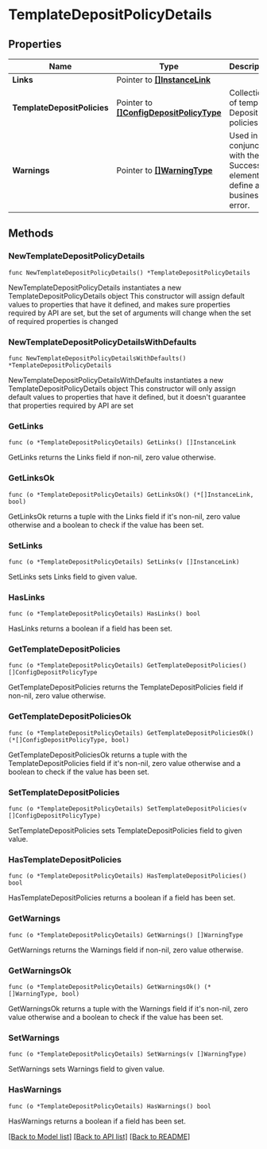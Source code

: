 # TemplateDepositPolicyDetails

## Properties

Name | Type | Description | Notes
------------ | ------------- | ------------- | -------------
**Links** | Pointer to [**[]InstanceLink**](InstanceLink.md) |  | [optional] 
**TemplateDepositPolicies** | Pointer to [**[]ConfigDepositPolicyType**](ConfigDepositPolicyType.md) | Collection of template Deposit policies. | [optional] 
**Warnings** | Pointer to [**[]WarningType**](WarningType.md) | Used in conjunction with the Success element to define a business error. | [optional] 

## Methods

### NewTemplateDepositPolicyDetails

`func NewTemplateDepositPolicyDetails() *TemplateDepositPolicyDetails`

NewTemplateDepositPolicyDetails instantiates a new TemplateDepositPolicyDetails object
This constructor will assign default values to properties that have it defined,
and makes sure properties required by API are set, but the set of arguments
will change when the set of required properties is changed

### NewTemplateDepositPolicyDetailsWithDefaults

`func NewTemplateDepositPolicyDetailsWithDefaults() *TemplateDepositPolicyDetails`

NewTemplateDepositPolicyDetailsWithDefaults instantiates a new TemplateDepositPolicyDetails object
This constructor will only assign default values to properties that have it defined,
but it doesn't guarantee that properties required by API are set

### GetLinks

`func (o *TemplateDepositPolicyDetails) GetLinks() []InstanceLink`

GetLinks returns the Links field if non-nil, zero value otherwise.

### GetLinksOk

`func (o *TemplateDepositPolicyDetails) GetLinksOk() (*[]InstanceLink, bool)`

GetLinksOk returns a tuple with the Links field if it's non-nil, zero value otherwise
and a boolean to check if the value has been set.

### SetLinks

`func (o *TemplateDepositPolicyDetails) SetLinks(v []InstanceLink)`

SetLinks sets Links field to given value.

### HasLinks

`func (o *TemplateDepositPolicyDetails) HasLinks() bool`

HasLinks returns a boolean if a field has been set.

### GetTemplateDepositPolicies

`func (o *TemplateDepositPolicyDetails) GetTemplateDepositPolicies() []ConfigDepositPolicyType`

GetTemplateDepositPolicies returns the TemplateDepositPolicies field if non-nil, zero value otherwise.

### GetTemplateDepositPoliciesOk

`func (o *TemplateDepositPolicyDetails) GetTemplateDepositPoliciesOk() (*[]ConfigDepositPolicyType, bool)`

GetTemplateDepositPoliciesOk returns a tuple with the TemplateDepositPolicies field if it's non-nil, zero value otherwise
and a boolean to check if the value has been set.

### SetTemplateDepositPolicies

`func (o *TemplateDepositPolicyDetails) SetTemplateDepositPolicies(v []ConfigDepositPolicyType)`

SetTemplateDepositPolicies sets TemplateDepositPolicies field to given value.

### HasTemplateDepositPolicies

`func (o *TemplateDepositPolicyDetails) HasTemplateDepositPolicies() bool`

HasTemplateDepositPolicies returns a boolean if a field has been set.

### GetWarnings

`func (o *TemplateDepositPolicyDetails) GetWarnings() []WarningType`

GetWarnings returns the Warnings field if non-nil, zero value otherwise.

### GetWarningsOk

`func (o *TemplateDepositPolicyDetails) GetWarningsOk() (*[]WarningType, bool)`

GetWarningsOk returns a tuple with the Warnings field if it's non-nil, zero value otherwise
and a boolean to check if the value has been set.

### SetWarnings

`func (o *TemplateDepositPolicyDetails) SetWarnings(v []WarningType)`

SetWarnings sets Warnings field to given value.

### HasWarnings

`func (o *TemplateDepositPolicyDetails) HasWarnings() bool`

HasWarnings returns a boolean if a field has been set.


[[Back to Model list]](../README.md#documentation-for-models) [[Back to API list]](../README.md#documentation-for-api-endpoints) [[Back to README]](../README.md)


